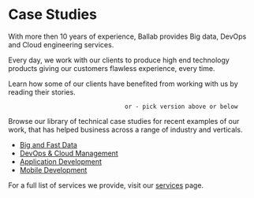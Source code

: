 # Case Studies

With more then 10 years of experience, Ballab provides Big data, DevOps and Cloud engineering services.

Every day, we work with our clients to produce high end technology products giving our customers flawless experience, every time.

Learn how some of our clients have benefited from working with us by reading their stories.

```
                                 or - pick version above or below
```

Browse our library of technical case studies for recent examples of our work, that has helped business across a range of industry and verticals.



* [Big and Fast Data](http://ballab.com/content/book/case-studies-big-and-fast-data.html "Big and Fast Data - Case Studies") 
* [DevOps & Cloud Management](http://ballab.com/content/book/case-studies-dev-ops-and-cloud-management.html "DevOps &amp; Cloud Management - Case Studies")
* [Application Development](http://ballab.com/content/book/chapter1.html "Appplication Development - Case Studies")
* [Mobile Development](http://ballab.com/content/book/case-studies-mobile-applications.html "Mobile Development - Case Studies")



For a full list of services we provide, visit our [services](http://ballab.com/content/book/case-studies.html "Our Services") page.



